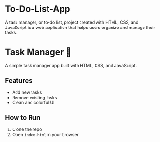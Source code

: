 # To-Do-List-App
A task manager, or to-do list, project created with HTML, CSS, and JavaScript is a web application that helps users organize and manage their tasks.
# Task Manager 📝

A simple task manager app built with HTML, CSS, and JavaScript.

## Features
- Add new tasks
- Remove existing tasks
- Clean and colorful UI

## How to Run
1. Clone the repo 
2. Open `index.html` in your browser

